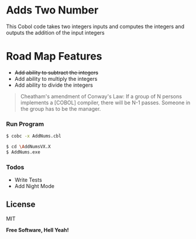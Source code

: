 # Adds Two Number

This Cobol code takes two integers inputs and computes the integers and outputs the addition of the input integers

# Road Map Features

  - ~~Add ability to subtract the integers~~
  - Add ability to multiply the integers
  - Add ability to divide the integers


>Cheatham's amendment of Conway's Law: If a group of N persons implements a [COBOL] compiler, there will be N-1 passes. Someone in the group has to be the manager.



### Run Program

```sh
$ cobc -x AddNums.cbl
```

```sh
$ cd \AddNumsVX.X
$ AddNums.exe
```

### Todos

 - Write Tests
 - Add Night Mode

License
----

MIT


**Free Software, Hell Yeah!**
